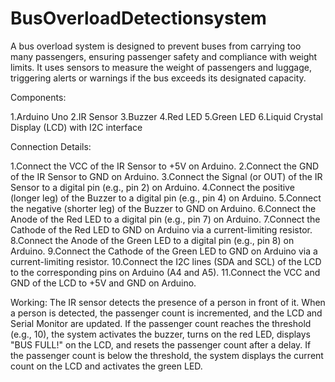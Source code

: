# BusOverloadDetectionsystem
 A bus overload system is designed to prevent buses from carrying too many passengers, ensuring passenger safety and compliance with weight limits. It uses sensors to measure the weight of passengers and luggage, triggering alerts or warnings if the bus exceeds its designated capacity. 

Components:

1.Arduino Uno
2.IR Sensor
3.Buzzer
4.Red LED
5.Green LED
6.Liquid Crystal Display (LCD) with I2C interface 

Connection Details:

1.Connect the VCC of the IR Sensor to +5V on Arduino.
2.Connect the GND of the IR Sensor to GND on Arduino.
3.Connect the Signal (or OUT) of the IR Sensor to a digital pin (e.g., pin 2) on Arduino.
4.Connect the positive (longer leg) of the Buzzer to a digital pin (e.g., pin 4) on Arduino.
5.Connect the negative (shorter leg) of the Buzzer to GND on Arduino.
6.Connect the Anode of the Red LED to a digital pin (e.g., pin 7) on Arduino.
7.Connect the Cathode of the Red LED to GND on Arduino via a current-limiting resistor.
8.Connect the Anode of the Green LED to a digital pin (e.g., pin 8) on Arduino.
9.Connect the Cathode of the Green LED to GND on Arduino via a current-limiting resistor.
10.Connect the I2C lines (SDA and SCL) of the LCD to the corresponding pins on Arduino (A4 and A5).
11.Connect the VCC and GND of the LCD to +5V and GND on Arduino.

Working:
The IR sensor detects the presence of a person in front of it.
When a person is detected, the passenger count is incremented, and the LCD and Serial Monitor are updated.
If the passenger count reaches the threshold (e.g., 10), the system activates the buzzer, turns on the red LED, displays "BUS FULL!" on the LCD, and resets the passenger count after a delay.
If the passenger count is below the threshold, the system displays the current count on the LCD and activates the green LED.
